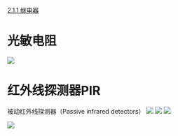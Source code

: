 
[2.1.1 继电器](2.1.1%20继电器.md)

# 光敏电阻
![](../../photo/Pasted%20image%2020221128115425.png)


# 红外线探测器PIR
被动红外线探测器（Passive infrared detectors）
![](../../photo/Pasted%20image%2020221128113826.png)
![](../../photo/Pasted%20image%2020221128113856.png)
![](../../photo/Pasted%20image%2020221128113957.png)

![](../../photo/Pasted%20image%2020221117102020.png)

